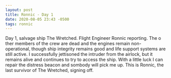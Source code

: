 ```yaml
---
layout: post
title: Ronnic - Day 1
date: 2020-08-05 23:43 -0500
tags: ronnic
---
```


Day 1, salvage ship The Wretched. Flight Engineer Ronnic reporting. The o ther members of the crew are dead and the engines remain non-operational, though ship integrity remains good and life support systems are still active. I successfully jettisoned the intruder from the airlock, but it remains alive and continues to try to access the ship. With a little luck I can repair the distress beacon and sombody will pick me up. This is Ronnic, the last survivor of The Wretched, signing off.
